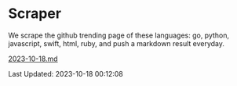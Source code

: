 # Scraper

We scrape the github trending page of these languages: go, python, javascript, swift, html, ruby, and push a markdown result everyday.

[2023-10-18.md](https://github.com/henson/Scraper/blob/master/2023-10-18.md)

Last Updated: 2023-10-18 00:12:08